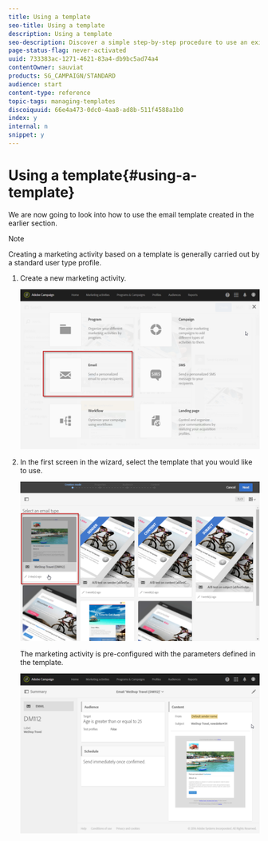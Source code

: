 ```yaml
---
title: Using a template
seo-title: Using a template
description: Using a template
seo-description: Discover a simple step-by-step procedure to use an existing template.
page-status-flag: never-activated
uuid: 733383ac-1271-4621-83a4-db9bc5ad74a4
contentOwner: sauviat
products: SG_CAMPAIGN/STANDARD
audience: start
content-type: reference
topic-tags: managing-templates
discoiquuid: 66e4a473-0dc0-4aa8-ad8b-511f4588a1b0
index: y
internal: n
snippet: y
---
```


# Using a template{#using-a-template}

We are now going to look into how to use the email template created in the earlier section.

>[!NOTE]
>
>Creating a marketing activity based on a template is generally carried out by a standard user type profile.

1. Create a new marketing activity.

   ![](assets/template_5.png)

1. In the first screen in the wizard, select the template that you would like to use.

   ![](assets/template_6.png)

   The marketing activity is pre-configured with the parameters defined in the template.

   ![](assets/template_7.png)

